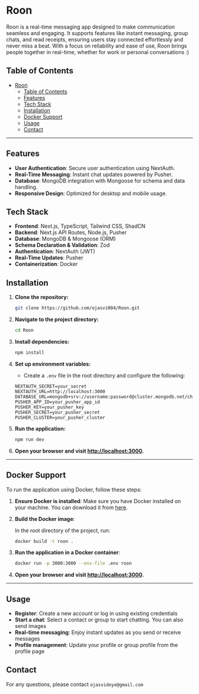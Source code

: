 # Roon

Roon is a real-time messaging app designed to make communication seamless and engaging. It supports features like instant messaging, group chats, and read receipts, ensuring users stay connected effortlessly and never miss a beat. With a focus on reliability and ease of use, Roon brings people together in real-time, whether for work or personal conversations :)
## Table of Contents

- [Roon](#roon)
  - [Table of Contents](#table-of-contents)
  - [Features](#features)
  - [Tech Stack](#tech-stack)
  - [Installation](#installation)
  - [Docker Support](#docker-support)
  - [Usage](#usage)
  - [Contact](#contact)

---

## Features

- **User Authentication**: Secure user authentication using NextAuth.
- **Real-Time Messaging**: Instant chat updates powered by Pusher.
- **Database**: MongoDB integration with Mongoose for schema and data handling.
- **Responsive Design**: Optimized for desktop and mobile usage.

## Tech Stack

- **Frontend**: Next.js, TypeScript, Tailwind CSS, ShadCN
- **Backend**: Next.js API Routes, Node.js, Pusher
- **Database**: MongoDB & Mongoose (ORM)
- **Schema Declaration & Validation**: Zod
- **Authentication**: NextAuth (JWT)
- **Real-Time Updates**: Pusher
- **Containerization**: Docker 

## Installation

1. **Clone the repository:**

    ```bash
    git clone https://github.com/ojasvi004/Roon.git
    ```

2. **Navigate to the project directory:**

    ```bash
    cd Roon
    ```

3. **Install dependencies:**

    ```bash
    npm install
    ```

4. **Set up environment variables:**

    - Create a `.env` file in the root directory and configure the following:

    ```env
    NEXTAUTH_SECRET=your_secret
    NEXTAUTH_URL=http://localhost:3000
    DATABASE_URL=mongodb+srv://username:password@cluster.mongodb.net/chatapp
    PUSHER_APP_ID=your_pusher_app_id
    PUSHER_KEY=your_pusher_key
    PUSHER_SECRET=your_pusher_secret
    PUSHER_CLUSTER=your_pusher_cluster
    ```

5. **Run the application:**

    ```bash
    npm run dev
    ```

6. **Open your browser and visit [http://localhost:3000](http://localhost:3000).**

---

## Docker Support

To run the application using Docker, follow these steps:

1. **Ensure Docker is installed**: Make sure you have Docker installed on your machine. You can download it from [here](https://www.docker.com/get-started).

2. **Build the Docker image**:

    In the root directory of the project, run:

    ```bash
    docker build -t roon .
    ```

3. **Run the application in a Docker container**:

    ```bash
    docker run -p 3000:3000 --env-file .env roon
    ```

4. **Open your browser and visit [http://localhost:3000](http://localhost:3000).**

---

## Usage

- **Register**: Create a new account or log in using existing credentials
- **Start a chat**: Select a contact or group to start chatting. You can also send images
- **Real-time messaging**: Enjoy instant updates as you send or receive messages
- **Profile management**: Update your profile or group profile from the profile page


## Contact

For any questions, please contact `ojasvidoye@gmail.com`
